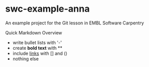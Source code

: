 # swc-example-anna
An example project for the Git lesson in EMBL Software Carpentry

Quick Markdown Overview

- write bullet lists with '-'
- create **bold text** with **
- include [links](https://embl.de) with [] and ()
- nothing else
